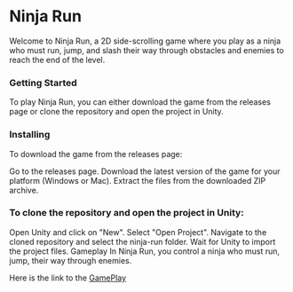 # Ninja Run
Welcome to Ninja Run, a 2D side-scrolling game where you play as a ninja who must run, jump, and slash their way through obstacles and enemies to reach the end of the level.

### Getting Started
To play Ninja Run, you can either download the game from the releases page or clone the repository and open the project in Unity.

### Installing
To download the game from the releases page:

Go to the releases page.
Download the latest version of the game for your platform (Windows or Mac).
Extract the files from the downloaded ZIP archive.

### To clone the repository and open the project in Unity:

Open Unity and click on "New".
Select "Open Project".
Navigate to the cloned repository and select the ninja-run folder.
Wait for Unity to import the project files.
Gameplay
In Ninja Run, you control a ninja who must run, jump, their way through  enemies.

Here is the link to the [GamePlay](https://www.youtube.com/watch?v=0GP65mNeLyE)
